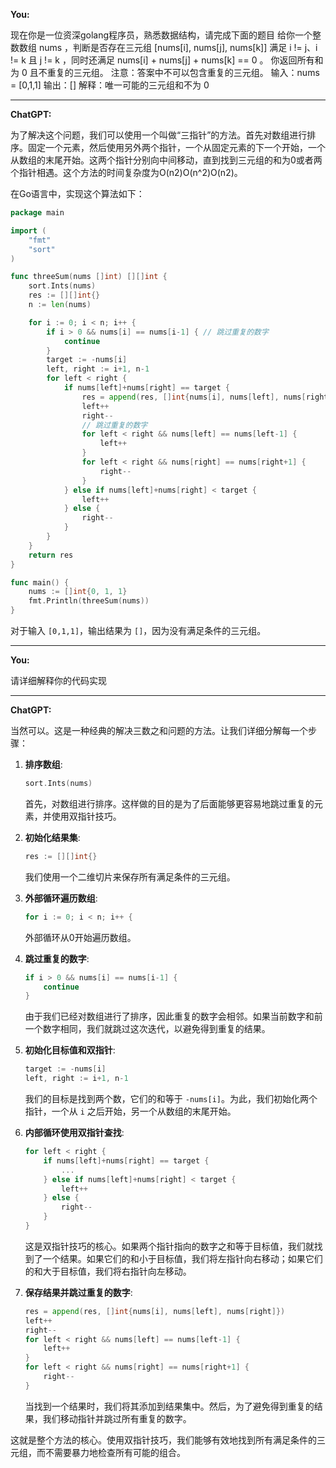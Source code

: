 **You:**

现在你是一位资深golang程序员，熟悉数据结构，请完成下面的题目
给你一个整数数组 nums ，判断是否存在三元组 [nums[i], nums[j], nums[k]] 满足 i != j、i != k 且 j != k ，同时还满足 nums[i] + nums[j] + nums[k] == 0 。
你返回所有和为 0 且不重复的三元组。
注意：答案中不可以包含重复的三元组。
输入：nums = [0,1,1]
输出：[]
解释：唯一可能的三元组和不为 0 

* * *

**ChatGPT:**

为了解决这个问题，我们可以使用一个叫做“三指针”的方法。首先对数组进行排序。固定一个元素，然后使用另外两个指针，一个从固定元素的下一个开始，一个从数组的末尾开始。这两个指针分别向中间移动，直到找到三元组的和为0或者两个指针相遇。这个方法的时间复杂度为O(n2)O(n^2)O(n2)。

在Go语言中，实现这个算法如下：

```go
package main

import (
	"fmt"
	"sort"
)

func threeSum(nums []int) [][]int {
	sort.Ints(nums)
	res := [][]int{}
	n := len(nums)

	for i := 0; i < n; i++ {
		if i > 0 && nums[i] == nums[i-1] { // 跳过重复的数字
			continue
		}
		target := -nums[i]
		left, right := i+1, n-1
		for left < right {
			if nums[left]+nums[right] == target {
				res = append(res, []int{nums[i], nums[left], nums[right]})
				left++
				right--
				// 跳过重复的数字
				for left < right && nums[left] == nums[left-1] {
					left++
				}
				for left < right && nums[right] == nums[right+1] {
					right--
				}
			} else if nums[left]+nums[right] < target {
				left++
			} else {
				right--
			}
		}
	}
	return res
}

func main() {
	nums := []int{0, 1, 1}
	fmt.Println(threeSum(nums))
}
```

对于输入 `[0,1,1]`，输出结果为 `[]`，因为没有满足条件的三元组。

* * *

**You:**

请详细解释你的代码实现

* * *

**ChatGPT:**

当然可以。这是一种经典的解决三数之和问题的方法。让我们详细分解每一个步骤：

1. **排序数组**:
    
    ```go
    sort.Ints(nums)
    ```
    
    首先，对数组进行排序。这样做的目的是为了后面能够更容易地跳过重复的元素，并使用双指针技巧。
    
2. **初始化结果集**:
    
    ```go
    res := [][]int{}
    ```
    
    我们使用一个二维切片来保存所有满足条件的三元组。
    
3. **外部循环遍历数组**:
    
    ```go
    for i := 0; i < n; i++ {
    ```
    
    外部循环从0开始遍历数组。
    
4. **跳过重复的数字**:
    
    ```go
    if i > 0 && nums[i] == nums[i-1] {
        continue
    }
    ```
    
    由于我们已经对数组进行了排序，因此重复的数字会相邻。如果当前数字和前一个数字相同，我们就跳过这次迭代，以避免得到重复的结果。
    
5. **初始化目标值和双指针**:
    
    ```go
    target := -nums[i]
    left, right := i+1, n-1
    ```
    
    我们的目标是找到两个数，它们的和等于 `-nums[i]`。为此，我们初始化两个指针，一个从 `i` 之后开始，另一个从数组的末尾开始。
    
6. **内部循环使用双指针查找**:
    
    ```go
    for left < right {
        if nums[left]+nums[right] == target {
            ...
        } else if nums[left]+nums[right] < target {
            left++
        } else {
            right--
        }
    }
    ```
    
    这是双指针技巧的核心。如果两个指针指向的数字之和等于目标值，我们就找到了一个结果。如果它们的和小于目标值，我们将左指针向右移动；如果它们的和大于目标值，我们将右指针向左移动。
    
7. **保存结果并跳过重复的数字**:
    
    ```go
    res = append(res, []int{nums[i], nums[left], nums[right]})
    left++
    right--
    for left < right && nums[left] == nums[left-1] {
        left++
    }
    for left < right && nums[right] == nums[right+1] {
        right--
    }
    ```
    
    当找到一个结果时，我们将其添加到结果集中。然后，为了避免得到重复的结果，我们移动指针并跳过所有重复的数字。
    

这就是整个方法的核心。使用双指针技巧，我们能够有效地找到所有满足条件的三元组，而不需要暴力地检查所有可能的组合。